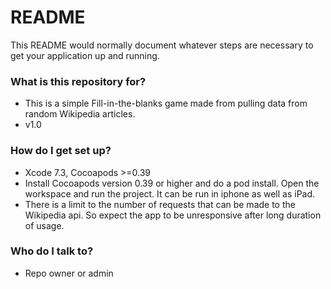 # README #

This README would normally document whatever steps are necessary to get your application up and running.

### What is this repository for? ###

* This is a simple Fill-in-the-blanks game made from pulling data from random Wikipedia articles.
* v1.0

### How do I get set up? ###

* Xcode 7.3, Cocoapods >=0.39
* Install Cocoapods version 0.39 or higher and do a pod install. Open the workspace and run the project. It can be run in iphone as well as iPad.
* There is a limit to the number of requests that can be made to the Wikipedia api. So expect the app to be unresponsive after long duration of usage.

### Who do I talk to? ###

* Repo owner or admin